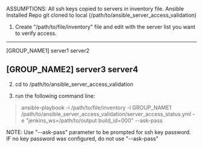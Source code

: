 ASSUMPTIONS:
All ssh keys copied to servers in inventory file.
Ansible Installed
Repo git cloned to local (/path/to/ansible_server_access_validation)

1.  Create "/path/to/file/inventory" file and edit with the server list you want to verify access.
-----------------
[GROUP_NAME1]
server1
server2

[GROUP_NAME2]
server3
server4
-----------------

2.  cd to /path/to/ansible_server_access_validation

3.  run the following command line:

>ansible-playbook -i /path/to/file/inventory -l GROUP_NAME1 /path/to/ansible_server_access_validation/server_access_status.yml -e "jenkins_ws=/path/to/output build_id=000" --ask-pass

NOTE:  Use "--ask-pass" parameter to be prompted for ssh key password.  
       IF no key password was configured, do not use "--ask-pass"



